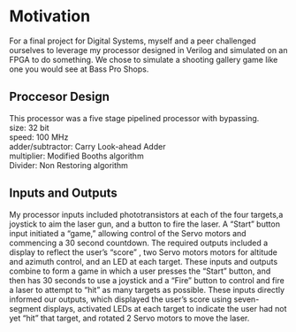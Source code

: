 # Motivation
For a final project for Digital Systems, myself and a peer challenged ourselves to leverage my processor designed in Verilog and simulated on an FPGA to do something. We chose to simulate a shooting gallery game like one you would see at Bass Pro Shops.

## Proccesor Design
This processor was a five stage pipelined processor with bypassing. <br />
size: 32 bit <br />
speed: 100 MHz <br />
adder/subtractor: Carry Look-ahead Adder <br />
multiplier: Modified Booths algorithm  <br />
Divider: Non Restoring algorithm <br />

## Inputs and Outputs
My processor inputs included phototransistors at each of the four targets,a joystick to aim the laser gun, and a button to fire the laser. A “Start” button input initiated a “game,” allowing control of the Servo motors and commencing a 30 second countdown. The required outputs included a display to reflect the user’s “score” , two Servo motors motors for altitude and azimuth control, and an LED at each target. 
These inputs and outputs combine to form a game in which a user presses the “Start” button, and then has 30 seconds to use a joystick and a “Fire” button to control and fire a laser to attempt to “hit” as many targets as possible. These inputs directly informed our outputs, which displayed the user’s score using seven-segment displays, activated LEDs at each target to indicate the user had not yet “hit” that target, and rotated 2 Servo motors to move the laser.



